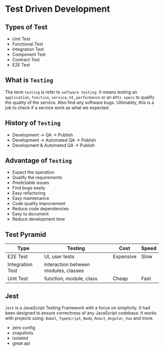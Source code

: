 # Test Driven Development

## Types of Test

- Unit Test
- Functional Test
- Integration Test
- Component Test
- Contract Test
- E2E Test

## What is `Testing`

The term `testing` is refer to `software testing`. It means testing an `application`, `function`, `service`, `UI`, `performance` or an `APIs specs` to qualify the quality of the service. Also find any software bugs. Ultimately, this is a job to check if a service work as what we expected.

## History of `Testing`

- Development → QA → Publish
- Development → Automated QA → Publish
- Development & Automated QA → Publish

## Advantage of `Testing`

- Expect the operation
- Qualify the requirements
- Predictable issues
- Find bugs easily
- Easy refactoring
- Easy maintenance
- Code quality improvement
- Reduce code dependencies
- Easy to document
- Reduce development time

## Test Pyramid

| Type             | Testing                              | Cost      | Speed |
| ---------------- | ------------------------------------ | --------- | ----- |
| E2E Test         | UI, user tests                       | Expensive | Slow  |
| Integration Test | interaction between modules, classes |           |       |
| Unit Test        | function, module, class              | Cheap     | Fast  |

## Jest

`Jest` is a JavaScript Testing Framework with a focus on simplicity. It had been designed to ensure correctness of any JavaScript codebase. It works with projects using: `Babel`, `TypeScript`, `Node`, `React`, `Angular`, `Vue` and more.

- zero config
- snapshots
- isolated
- great api
